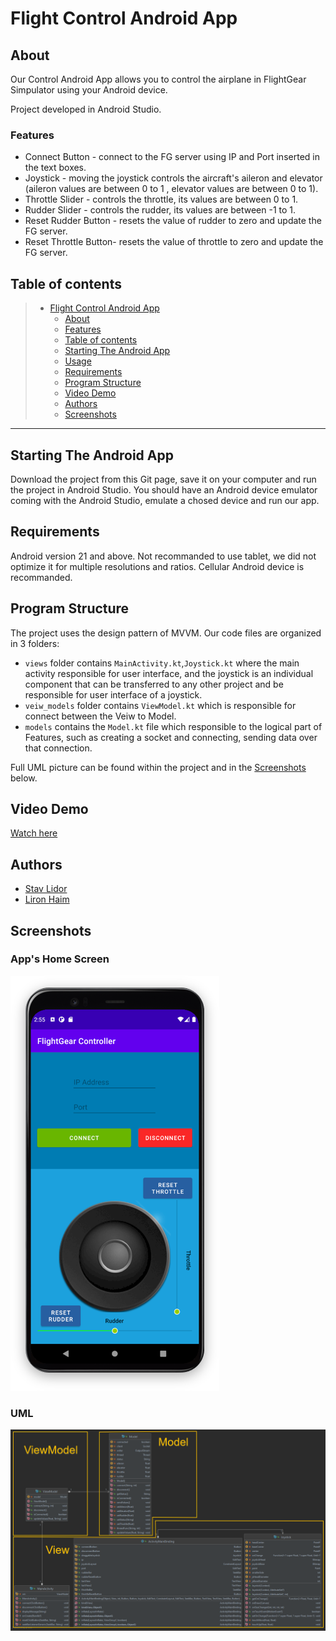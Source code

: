 # Flight Control Android App

## About
Our Control Android App allows you to control the airplane in FlightGear Simpulator using your Android device.

Project developed in Android Studio.

### Features
  * Connect Button - connect to the FG server using IP and Port inserted in the text boxes.
  * Joystick - moving the joystick controls the aircraft's aileron and elevator (aileron values are between 0 to 1 , elevator values are between 0 to 1).
  * Throttle Slider - controls the throttle, its values are between 0 to 1.
  * Rudder Slider - controls the rudder, its values are between -1 to 1.
  * Reset Rudder Button - resets the value of rudder to zero and update the FG server.
  * Reset Throttle Button- resets the value of throttle to zero and update the FG server.

    
## Table of contents
> * [Flight Control Android App](#flight-control-android-app)
>   * [About](#about)
>   * [Features](#features)
>   * [Table of contents](#table-of-contents)
>   * [Starting The Android App](#starting-the-android-app)
>   * [Usage](#usage)
>   * [Requirements](#requirements)
>   * [Program Structure](#program-structure)
>   * [Video Demo](#video-demo)
>   * [Authors](#authors)
>   * [Screenshots](#screenshots)
---
## Starting The Android App

Download the project from this Git page, save it on your computer and run the project in Android Studio. You should have an Android device emulator coming with the Android Studio, emulate a chosed device and run our app.


## Requirements
Android version 21 and above.
Not recommanded to use tablet, we did not optimize it for multiple resolutions and ratios. Cellular Android device is recommanded.

## Program Structure

The project uses the design pattern of MVVM.
Our code files are organized in 3 folders:
* `views` folder contains  `MainActivity.kt`,`Joystick.kt` where the main activity responsible for user interface, and the joystick is an individual component that can be transferred to any other project and be responsible for user interface of a joystick.
* `veiw_models` folder contains `ViewModel.kt` which is responsible for connect between the Veiw to Model.
* `models` contains the `Model.kt` file which responsible to the logical part of Features, such as creating a socket and connecting, sending data over that connection.

Full UML picture can be found within the project and in the [Screenshots](#screenshots) below.

## Video Demo
 
[Watch here](https://www.youtube.com/watch?v=5fgQAOJnl9c)


## Authors

* [Stav Lidor](https://github.com/stavLidor)
* [Liron Haim](https://github.com/LironHaim15)

## Screenshots

### App's Home Screen
<img src="https://github.com/LironHaim15/Flight_Control_Android_App/blob/master/screenshots/Picture1.png" alt="Home Screen"/>

### UML
<img src="https://github.com/LironHaim15/Flight_Control_Android_App/blob/master/screenshots/UML3.png" alt="UML"/>
